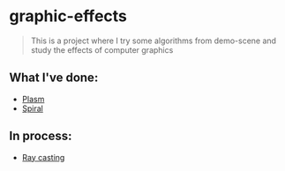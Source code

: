 # graphic-effects

> This is a project where I try some algorithms from demo-scene and study the effects of computer graphics

## What I've done:

- <a href="https://github.com/pelenium/graphic-effects/tree/main/plasm">Plasm</a>
- <a href="https://github.com/pelenium/graphic-effects/tree/main/spiral">Spiral</a>

## In process:

- <a href="https://github.com/pelenium/graphic-effects/tree/main/ray-casting">Ray casting</a>
